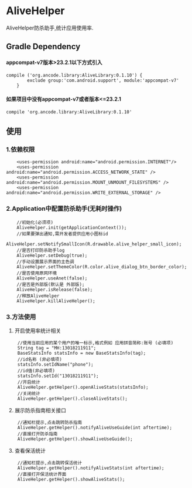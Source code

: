 # AliveHelper
AliveHelper防杀助手,统计应用使用率.

## Gradle Dependency
#### appcompat-v7版本>23.2.1以下方式引入
    compile ('org.ancode.library:AliveLibrary:0.1.10') {
            exclude group:'com.android.support', module:'appcompat-v7'
        }
#### 如果项目中没有appcompat-v7或者版本<=23.2.1
    compile 'org.ancode.library:AliveLibrary:0.1.10'
## 使用

### 1.依赖权限
        <uses-permission android:name="android.permission.INTERNET"/>
        <uses-permission android:name="android.permission.ACCESS_NETWORK_STATE" />
        <uses-permission android:name="android.permission.MOUNT_UNMOUNT_FILESYSTEMS" />
        <uses-permission android:name="android.permission.WRITE_EXTERNAL_STORAGE" />
### 2.Application中配置防杀助手(无耗时操作)

        //初始化(必须项)
        AliveHelper.init(getApplicationContext());
        //如果要弹出通知,需开发者提供应用小图标id
        AliveHelper.setNotifySmallIcon(R.drawable.alive_helper_small_icon);
        //是否打印防杀助手log
        AliveHelper.setDebug(true);
        //手动设置展示界面的主色调
        AliveHelper.setThemeColor(R.color.alive_dialog_btn_border_color);
        //是否使用原网环境
        AliveHelper.useAnet(false);
        //是否是外部版(默认是 外部版);
        AliveHelper.isRelease(false);
        //释放AliveHelper
        AliveHelper.killAliveHelper();

### 3.方法使用

1. 开启使用率统计相关

        //使用当前应用的某个用户的唯一标示,格式例如 应用拼音简称:账号 (必填项)
        String tag = "MH:13018211911";
        BaseStatsInfo statsInfo = new BaseStatsInfo(tag);
        //id名称 (非必填项)
        statsInfo.setIdName("phone");
        //id值(非必填项)
        statsInfo.setId("13018211911");
        //开启统计
        AliveHelper.getHelper().openAliveStats(statsInfo);
        //关闭统计
        AliveHelper.getHelper().closeAliveStats();

2. 展示防杀指南相关接口

        //通知栏提示,点击跳转防杀指南
        AliveHelper.getHelper().notifyAliveUseGuide(int aftertime);
        //直接打开防杀指南
        AliveHelper.getHelper().showAliveUseGuide();
3. 查看保活统计

        //通知栏提示,点击跳转保活统计
        AliveHelper.getHelper().notifyAliveStats(int aftertime);
        //直接打开保活统计界面
        AliveHelper.getHelper().showAliveStats();